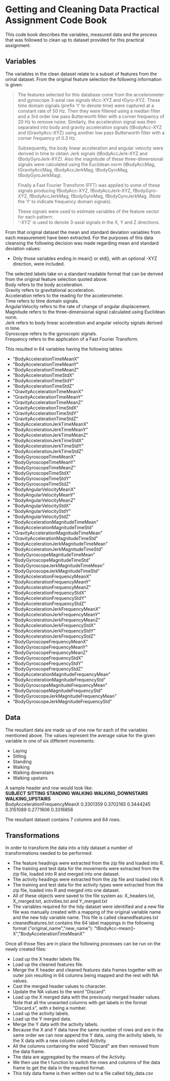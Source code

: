 # Getting and Cleaning Data Practical Assignment Code Book  
This code book describes the variables, measured data and the process that was followed to clean up to dataset provided for this practical assignment.

## Variables  
The variables in the clean dataset relate to a subset of features from the orinal dataset. From the original feature selection the following information is given:

>The features selected for this database come from the accelerometer and gyroscope 3-axial raw signals tAcc-XYZ and tGyro-XYZ. These time domain signals (prefix 't' to denote time) were captured at a constant rate of 50 Hz. Then they were filtered using a median filter and a 3rd order low pass Butterworth filter with a corner frequency of 20 Hz to remove noise. Similarly, the acceleration signal was then separated into body and gravity acceleration signals (tBodyAcc-XYZ and tGravityAcc-XYZ) using another low pass Butterworth filter with a corner frequency of 0.3 Hz. 
>
>Subsequently, the body linear acceleration and angular velocity were derived in time to obtain Jerk signals (tBodyAccJerk-XYZ and tBodyGyroJerk-XYZ). Also the magnitude of these three-dimensional signals were calculated using the Euclidean norm (tBodyAccMag, tGravityAccMag, tBodyAccJerkMag, tBodyGyroMag, tBodyGyroJerkMag). 
>
>Finally a Fast Fourier Transform (FFT) was applied to some of these signals producing fBodyAcc-XYZ, fBodyAccJerk-XYZ, fBodyGyro-XYZ, fBodyAccJerkMag, fBodyGyroMag, fBodyGyroJerkMag. (Note the 'f' to indicate frequency domain signals). 
>
>These signals were used to estimate variables of the feature vector for each pattern:  
>'-XYZ' is used to denote 3-axial signals in the X, Y and Z directions.

From that original dataset the mean and standard deviation variables from each measurement have been extracted. For the purposes of this data cleansing the following decision was made regarding mean and standard deviation values:  
* Only those variables ending in mean() or std(), with an optional -XYZ direction, were included.

The selected labels take on a standard readable format that can be derived from the original feature selection quoted above.  
Body refers to the body acceleration.  
Gravity refers to gravitational acceleration.  
Acceleration refers to the reading for the accelerometer.  
Time refers to time domain signals.  
AngularVelocity refers to the rate of change of angular displacement.  
Magnitude refers to the three-dimensional signal calculated using Euclidean norm.  
Jerk refers to body linear acceleration and angular velocity signals derived in time.  
Gyroscope refers to the gyroscopic signals.  
Frequency refers to the application of a Fast Fourier Transform.  

This resulted in 64 variables having the following lables:
* "BodyAccelerationTimeMeanX"
* "BodyAccelerationTimeMeanY"
* "BodyAccelerationTimeMeanZ"
* "BodyAccelerationTimeStdX"
* "BodyAccelerationTimeStdY"
* "BodyAccelerationTimeStdZ"
* "GravityAccelerationTimeMeanX"
* "GravityAccelerationTimeMeanY"
* "GravityAccelerationTimeMeanZ"
* "GravityAccelerationTimeStdX"
* "GravityAccelerationTimeStdY"
* "GravityAccelerationTimeStdZ"
* "BodyAccelerationJerkTimeMeanX"
* "BodyAccelerationJerkTimeMeanY"
* "BodyAccelerationJerkTimeMeanZ"
* "BodyAccelerationJerkTimeStdX"
* "BodyAccelerationJerkTimeStdY"
* "BodyAccelerationJerkTimeStdZ"
* "BodyGyroscopeTimeMeanX"
* "BodyGyroscopeTimeMeanY"
* "BodyGyroscopeTimeMeanZ"
* "BodyGyroscopeTimeStdX"
* "BodyGyroscopeTimeStdY"
* "BodyGyroscopeTimeStdZ"
* "BodyAngularVelocityMeanX"
* "BodyAngularVelocityMeanY"
* "BodyAngularVelocityMeanZ"
* "BodyAngularVelocityStdX"
* "BodyAngularVelocityStdY"
* "BodyAngularVelocityStdZ"
* "BodyAccelerationMagnitudeTimeMean"
* "BodyAccelerationMagnitudeTimeStd"
* "GravityAccelerationMagnitudeTimeMean"
* "GravityAccelerationMagnitudeTimeStd"
* "BodyAccelerationJerkMagnitudeTimeMean"
* "BodyAccelerationJerkMagnitudeTimeStd"
* "BodyGyroscopeMagnitudeTimeMean"
* "BodyGyroscopeMagnitudeTimeStd"
* "BodyGyroscopeJerkMagnitudeTimeMean"
* "BodyGyroscopeJerkMagnitudeTimeStd"
* "BodyAccelerationFrequencyMeanX"
* "BodyAccelerationFrequencyMeanY"
* "BodyAccelerationFrequencyMeanZ"
* "BodyAccelerationFrequencyStdX"
* "BodyAccelerationFrequencyStdY"
* "BodyAccelerationFrequencyStdZ"
* "BodyAccelerationJerkFrequencyMeanX"
* "BodyAccelerationJerkFrequencyMeanY"
* "BodyAccelerationJerkFrequencyMeanZ"
* "BodyAccelerationJerkFrequencyStdX"
* "BodyAccelerationJerkFrequencyStdY"
* "BodyAccelerationJerkFrequencyStdZ"
* "BodyGyroscopeFrequencyMeanX"
* "BodyGyroscopeFrequencyMeanY"
* "BodyGyroscopeFrequencyMeanZ"
* "BodyGyroscopeFrequencyStdX"
* "BodyGyroscopeFrequencyStdY"
* "BodyGyroscopeFrequencyStdZ"
* "BodyAccelerationMagnitudeFrequencyMean"
* "BodyAccelerationMagnitudeFrequencyStd"
* "BodyGyroscopeMagnitudeFrequencyMean"
* "BodyGyroscopeMagnitudeFrequencyStd"
* "BodyGyroscopeJerkMagnitudeFrequencyMean"
* "BodyGyroscopeJerkMagnitudeFrequencyStd"

## Data  
The resultant data are made up of one row for each of the variables mentioned above. The values represent the average value for the given variable in one of six different movements:  
* Laying
* Sitting
* Standing
* Walking
* Walking downstairs
* Walking upstairs

A sample header and row would look like:  
**SUBJECT**	**SITTING**	**STANDING**	**WALKING**	**WALKING_DOWNSTAIRS**	**WALKING_UPSTAIRS**  
BodyAccelerationFrequencyMeanX	0.3301359	0.3702165	0.3444245	0.3151089	0.2771606	0.3316856

The resultant dataset contains 7 columns and 64 rows.

## Transformations  
In order to transform the data into a tidy dataset a number of transformations needed to be performed:
* The feature headings were extracted from the zip file and loaded into R.
* The training and test data for the movements were extracted from the zip file, loaded into R and merged into one dataset.
* The activity headings were extracted from the zip file and loaded into R.
* The training and test data for the activity types were extracted from the zip file, loaded into R and merged into one dataset.
* All of these objects were saved to the file system as: X_headers.txt, X_merged.txt, activities.txt and Y_merged.txt
* The variables required for the tidy dataset were identified and a new file file was manually created with a mapping of the original variable name and the new tidy variable name. This file is called cleanedfeatures.txt
* cleanedfeatures.txt contains the 64 label mappings in the following format ("original_name","new_name"): "tBodyAcc-mean()-X","BodyAccelerationTimeMeanX"

Once all those files are in place the following processes can be run on the newly created files:
* Load up the X header labels file.
* Load up the cleaned features file.
* Merge the X header and cleaned features data frames together with an outer join resulting in 64 columns being mapped and the rest with NA values.
* Cast the merged header values to character.
* Update the NA values to the word "Discard".
* Load up the X merged data with the previously merged header values. Note that all the unwanted columns with get labels in the format "Discard.x", with x being a number.
* Load up the activity labels.
* Load up the Y merged data.
* Merge the Y data with the activity labels.
* Because the X and Y data have the same number of rows and are in the same order we can now append the Y data, using the activity labels, to the X data with a new column called Activity.
* All the columns containing the word "Discard" are then removed from the data frame.
* The data are aggregated by the means of the Activity.
* We then use the t function to switch the rows and columns of the data frame to get the data in the required format.
* This tidy data frame is then written out to a file called tidy_data.csv



